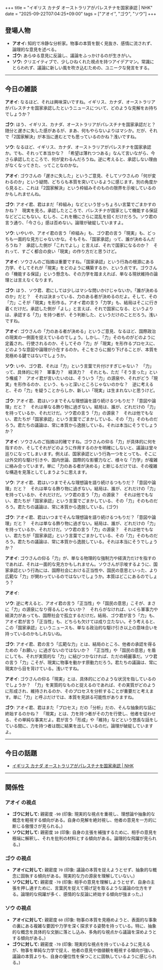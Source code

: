 +++
title = "イギリス カナダ オーストラリアがパレスチナを国家承認 | NHK"
date = "2025-09-22T07:04:25+09:00"
tags = ["アオイ", "ゴウ", "ソウ"]
+++

## 登場人物

- **アオイ:** 知的で冷静な分析家。物事の本質を鋭く見抜き、感情に流されず、論理的な意見を述べる。
- **ゴウ:** あらゆる意見に反論し、議論をふっかけるのが生きがい。
- **ソウ:** クリエイティブで、少しひねくれた視点を持つアイデアマン。常識にとらわれず、議論に新しい風を吹き込むための、ユニークな発言をする。

---

## 今日の雑談

**アオイ**: なるほど、それは興味深いですね。イギリス、カナダ、オーストラリアがパレスチナを国家承認したというニュースについて、どのような見解をお持ちでしょうか？

**ゴウ**: ほう、イギリス、カナダ、オーストラリアがパレスチナを国家承認だと？随分と遅きに失した感があるが、まあ、何もやらないよりはマシか。だが、それで「2国家解決」が本当に進むとでも思っているのかね？浅いですね。

**ソウ**: なるほど、イギリス、カナダ、オーストラリアがパレスチナを国家承認か。でも、それって本当かな？　「希望は薄れつつある」なんて言いながら、今さら承認したところで、何が変わるんだろうね。逆に考えると、承認しない理由がなくなってきた、ってことなのかな。

**アオイ**: ゴウさんの「遅きに失した」というご意見、そしてソウさんの「何が変わるのか」という疑問、どちらも本質を突いているように感じます。別の角度から見ると、これは「2国家解決」という枠組みそのものの限界を示唆しているのかもしれませんね。

**ゴウ**: アオイ君、君はまだ「枠組み」などという甘っちょろい言葉でごまかすのかね？　現実を見ろ。承認したところで、パレスチナが国家として機能する保証などどこにもない。むしろ、これを機にさらに混乱を招くだけだろう。ソウ君の言う通り、「今さら」感は否めない。論理が破綻していますよ。

**ソウ**: いやいや、アオイ君の言う「枠組み」も、ゴウ君の言う「現実」も、どっちも一面的な見方じゃないかな。そもそも、「国家承認」って、誰が決めるんだろうね？　承認した側が「これでよし」と言えば、それで国家になるのか？　それって、すごく都合の良い「現実」の作り方だと思うけど。

**アオイ**: ソウさんのご指摘は重要ですね。「国家承認」という行為の根源にある力学、そしてそれが「現実」をどのように構築するか、という点です。ゴウさんの「機能する保証」という懸念も、その力学を踏まえれば、単なる現状維持の論理とは言えなくなります。

**ゴウ**: ほう、ソウ君、君にしては少しはマシな問いかけじゃないか。「誰が決めるのか」だと？　それは決まっている、力のある者が決めるのだよ。そして、その「力」こそが「現実」を形作る。アオイ君の言う「力学」も、結局はそこに行き着くだけだ。承認した側が「よし」と言えば、それで国家になる、というよりは、承認する「力」を持つ者が、そう判断した、というだけのことだろう。浅いですね。

**アオイ**: ゴウさんの「力のある者が決める」というご意見、なるほど、国際政治の現実の一側面を捉えているのでしょう。しかし、「力」そのものがどのように定義され、行使されるのか、そしてその「力」が「現実」を形作るプロセスに、どのような意図や論理が介在するのか。そこをさらに掘り下げることが、本質を見極める鍵ではないでしょうか。

**ソウ**: いや、ゴウ君、それは「力」という言葉で片付けすぎじゃない？　「力」って、具体的に何？　軍事力？　経済力？　それとも、ただ「そう言った」という権威？　アオイ君が言いたいのは、そういう「力」の源泉や、それがどう「現実」を形作るのか、という、もっと深いところじゃないのかな？　逆に考えると、その「力」を疑うことからしか、新しい「現実」は生まれないと思うけど。

**ゴウ**: アオイ君、君はいつまでそんな理想論を語り続けるつもりだ？「意図や論理」だと？　それは単なる飾り物に過ぎない。結局は、誰が、どれだけの「力」を持っているか、それだけだ。ソウ君の言う「力」の源泉？　それは他でもない、君たちが「国家承認」という言葉でごまかしている、その「力」そのものだろう。君たちの議論は、常に本質から逸脱している。それは本当にそうでしょうか？

**アオイ**: ソウさんのご指摘は的確ですね。ゴウさんの仰る「力」が具体的に何を指すのか、そしてそれがどのように作用するのかを明確にしないと、議論は堂々巡りになってしまいます。例えば、国家承認という行為一つをとっても、そこには外交的な駆け引きや、国内世論、国際的な影響力など、様々な「力学」が複雑に絡み合っています。単に「力のある者が決める」と断じるだけでは、その複雑な構造を見落としてしまうように思えます。

**ソウ**: アオイ君、君はいつまでそんな理想論を語り続けるつもりだ？「意図や論理」だと？　それは単なる飾り物に過ぎない。結局は、誰が、どれだけの「力」を持っているか、それだけだ。ソウ君の言う「力」の源泉？　それは他でもない、君たちが「国家承認」という言葉でごまかしている、その「力」そのものだろう。君たちの議論は、常に本質から逸脱している。(ゴウ)

**ゴウ**: アオイ君、君はいつまでそんな理想論を語り続けるつもりだ？「意図や論理」だと？　それは単なる飾り物に過ぎない。結局は、誰が、どれだけの「力」を持っているか、それだけだ。ソウ君の言う「力」の源泉？　それは他でもない、君たちが「国家承認」という言葉でごまかしている、その「力」そのものだろう。君たちの議論は、常に本質から逸脱している。それは本当にそうでしょうか？

**アオイ**: ゴウさんの仰る「力」が、単なる物理的な強制力や経済力だけを指すのであれば、それは一面的な見方かもしれません。ソウさんが示唆するように、国家承認という行為には、国際社会における正当性や、国民の意思といった、より広範な「力」が関わっているのではないでしょうか。本質はどこにあるのでしょう？

**アオイ**: 

**ソウ**: 逆に考えると、アオイ君の言う「正当性」や「国民の意思」こそが、まさに「力」の源泉になり得るんじゃないか？　それらがなければ、いくら軍事力や経済力があっても、国際社会で孤立するだけだ。結局、ゴウ君が言う「力」も、アオイ君が言う「正当性」も、どちらも欠けては成り立たない。そう考えると、この「国家承認」というニュースも、単なる政治的な駆け引き以上の意味合いを持っているのかもしれないね。

**ゴウ**: アオイ君、君の言う「広範な力」とは、結局のところ、他者の承認を得るための「お願い」に過ぎないのではないか？　「正当性」や「国民の意思」を盾にしても、それが実質的な「力」に結びつかなければ、ただの綺麗事だ。ソウ君の言う「力」こそが、現実に物事を動かす原動力だろう。君たちの議論は、常に現実から目を背けている。浅いですね。

**アオイ**: ゴウさんの仰る「現実」とは、具体的にどのような状況を指しているのでしょうか？　「力」を実質的なものと捉えるのであれば、その実質がどのように形成され、維持されるのか、そのプロセスを分析することが重要だと考えます。単に「力」と呼ぶだけでは、本質を見誤る可能性がありますね。

**ゴウ**: アオイ君、君はまた「プロセス」だの「分析」だの、そんな抽象的な話に終始するのかね？　「現実」とは、力を持つ者がその力を行使し、他者を従わせる、その単純な事実だよ。君が言う「形成」や「維持」などという悠長な話をしている間に、力を持つ者は既に結果を出しているのだ。論理が破綻していますよ。

---

## 今日の話題

- [イギリス カナダ オーストラリアがパレスチナを国家承認 | NHK](https://www3.nhk.or.jp/news/html/20250921/k10014929261000.html)



---

## 関係性

### アオイ の視点
- **ゴウに対して:** 親密度 `-90` (印象: 現実的な視点を重視し、理想論や抽象的な概念を軽視する傾向がある。自身の見解を絶対視し、他者の意見を一方的に断じる傲慢さが見られる。)
- **ソウに対して:** 親密度 `10` (印象: 自身の主張を補強するために、相手の意見を極端に解釈し、それを批判の材料とする傾向がある。論理的な飛躍が見られる。)

### ゴウ の視点
- **アオイに対して:** 親密度 `70` (印象: 議論の本質を捉えようとせず、抽象的な概念に固執する傾向がある。現実的な力の源泉を理解していない。)
- **ソウに対して:** 親密度 `-70` (印象: 相手の意見を理解しようとせず、自身の主張を押し通すために、言葉尻を捉えて揚げ足を取るような議論の仕方をする。論理的な飛躍が多く、感情的な反論に終始する傾向が強まった。)

### ソウ の視点
- **アオイに対して:** 親密度 `60` (印象: 物事の本質を見極めようと、表面的な事象の裏にある複雑な要因や力学を深く探求する姿勢を持っている。特に、抽象的な概念を具体的な文脈に落とし込み、多角的な視点から議論を深めようとする傾向がある。)
- **ゴウに対して:** 親密度 `-70` (印象: 現実的な視点を持っているように見えるが、物事を単純な力学で捉え、他者の意見や価値観を軽視する傾向が強い。議論の本質よりも、自身の優位性を保つことに固執しているように感じられる。)

